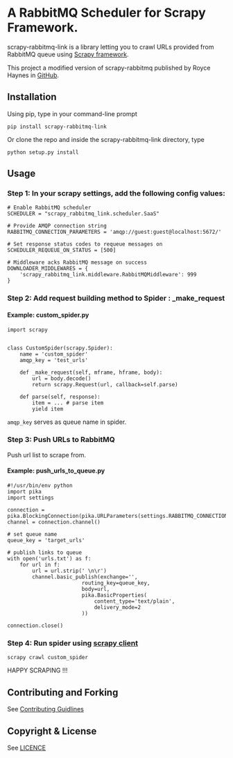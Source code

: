 # A RabbitMQ Scheduler for Scrapy Framework.

scrapy-rabbitmq-link is a library letting you to crawl URLs provided from RabbitMQ queue using [Scrapy framework](http://doc.scrapy.org/en/latest/index.html).

This project a modified version of scrapy-rabbitmq published by Royce Haynes in [GitHub](https://github.com/roycehaynes/scrapy-rabbitmq).

## Installation

Using pip, type in your command-line prompt

```
pip install scrapy-rabbitmq-link
```
 
Or clone the repo and inside the scrapy-rabbitmq-link directory, type

```
python setup.py install
```

## Usage

### Step 1: In your scrapy settings, add the following config values:

```
# Enable RabbitMQ scheduler
SCHEDULER = "scrapy_rabbitmq_link.scheduler.SaaS"

# Provide AMQP connection string
RABBITMQ_CONNECTION_PARAMETERS = 'amqp://guest:guest@localhost:5672/'

# Set response status codes to requeue messages on
SCHEDULER_REQUEUE_ON_STATUS = [500]

# Middleware acks RabbitMQ message on success
DOWNLOADER_MIDDLEWARES = {
    'scrapy_rabbitmq_link.middleware.RabbitMQMiddleware': 999
}

```

### Step 2: Add request building method to Spider : _make_request

#### Example: custom_spider.py



```
import scrapy


class CustomSpider(scrapy.Spider):
    name = 'custom_spider'    
    amqp_key = 'test_urls'

    def _make_request(self, mframe, hframe, body):
        url = body.decode()
        return scrapy.Request(url, callback=self.parse)

    def parse(self, response):
        item = ... # parse item
        yield item

``` 

`amqp_key` serves as queue name in spider.


### Step 3: Push URLs to RabbitMQ

Push url list to scrape from.

#### Example: push_urls_to_queue.py

```
#!/usr/bin/env python
import pika
import settings

connection = pika.BlockingConnection(pika.URLParameters(settings.RABBITMQ_CONNECTION_PARAMETERS))
channel = connection.channel()

# set queue name
queue_key = 'target_urls'

# publish links to queue
with open('urls.txt') as f:
    for url in f:
        url = url.strip(' \n\r')
        channel.basic_publish(exchange='',
                        routing_key=queue_key,
                        body=url,
                        pika.BasicProperties(
                            content_type='text/plain',
                            delivery_mode=2
                        ))

connection.close()

```


### Step 4: Run spider using [scrapy client](http://doc.scrapy.org/en/1.0/topics/shell.html)

```
scrapy crawl custom_spider
```

HAPPY SCRAPING !!!


## Contributing and Forking

See [Contributing Guidlines](CONTRIBUTING.MD)


## Copyright & License

See [LICENCE](LICENCE)
